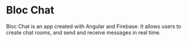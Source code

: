 # Bloc Chat

Bloc Chat is an app created with Angular and Firebase. It allows users to create chat rooms, and send and receive messages in real time. 
